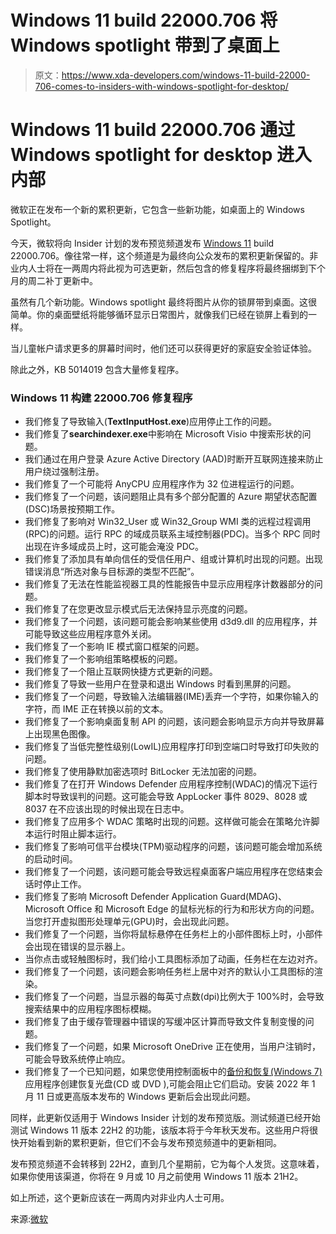 # Windows 11 build 22000.706 将 Windows spotlight 带到了桌面上

> 原文：<https://www.xda-developers.com/windows-11-build-22000-706-comes-to-insiders-with-windows-spotlight-for-desktop/>

# Windows 11 build 22000.706 通过 Windows spotlight for desktop 进入内部

微软正在发布一个新的累积更新，它包含一些新功能，如桌面上的 Windows Spotlight。

今天，微软将向 Insider 计划的发布预览频道发布 [Windows 11](https://www.xda-developers.com/windows-11/) build 22000.706。像往常一样，这个频道是为最终向公众发布的累积更新保留的。非业内人士将在一两周内将此视为可选更新，然后包含的修复程序将最终捆绑到下个月的周二补丁更新中。

虽然有几个新功能。Windows spotlight 最终将图片从你的锁屏带到桌面。这很简单。你的桌面壁纸将能够循环显示日常图片，就像我们已经在锁屏上看到的一样。

当儿童帐户请求更多的屏幕时间时，他们还可以获得更好的家庭安全验证体验。

除此之外，KB 5014019 包含大量修复程序。

### Windows 11 构建 22000.706 修复程序

*   我们修复了导致输入(**TextInputHost.exe**)应用停止工作的问题。
*   我们修复了**searchindexer.exe**中影响在 Microsoft Visio 中搜索形状的问题。
*   我们通过在用户登录 Azure Active Directory (AAD)时断开互联网连接来防止用户绕过强制注册。
*   我们修复了一个可能将 AnyCPU 应用程序作为 32 位进程运行的问题。
*   我们修复了一个问题，该问题阻止具有多个部分配置的 Azure 期望状态配置(DSC)场景按预期工作。
*   我们修复了影响对 Win32_User 或 Win32_Group WMI 类的远程过程调用(RPC)的问题。运行 RPC 的域成员联系主域控制器(PDC)。当多个 RPC 同时出现在许多域成员上时，这可能会淹没 PDC。
*   我们修复了添加具有单向信任的受信任用户、组或计算机时出现的问题。出现错误消息“所选对象与目标源的类型不匹配”。
*   我们修复了无法在性能监视器工具的性能报告中显示应用程序计数器部分的问题。
*   我们修复了在您更改显示模式后无法保持显示亮度的问题。
*   我们修复了一个问题，该问题可能会影响某些使用 d3d9.dll 的应用程序，并可能导致这些应用程序意外关闭。
*   我们修复了一个影响 IE 模式窗口框架的问题。
*   我们修复了一个影响组策略模板的问题。
*   我们修复了一个阻止互联网快捷方式更新的问题。
*   我们修复了导致一些用户在登录和退出 Windows 时看到黑屏的问题。
*   我们修复了一个问题，导致输入法编辑器(IME)丢弃一个字符，如果你输入的字符，而 IME 正在转换以前的文本。
*   我们修复了一个影响桌面复制 API 的问题，该问题会影响显示方向并导致屏幕上出现黑色图像。
*   我们修复了当低完整性级别(LowIL)应用程序打印到空端口时导致打印失败的问题。
*   我们修复了使用静默加密选项时 BitLocker 无法加密的问题。
*   我们修复了在打开 Windows Defender 应用程序控制(WDAC)的情况下运行脚本时导致误判的问题。这可能会导致 AppLocker 事件 8029、8028 或 8037 在不应该出现的时候出现在日志中。
*   我们修复了应用多个 WDAC 策略时出现的问题。这样做可能会在策略允许脚本运行时阻止脚本运行。
*   我们修复了影响可信平台模块(TPM)驱动程序的问题，该问题可能会增加系统的启动时间。
*   我们修复了一个问题，该问题可能会导致远程桌面客户端应用程序在您结束会话时停止工作。
*   我们修复了影响 Microsoft Defender Application Guard(MDAG)、Microsoft Office 和 Microsoft Edge 的鼠标光标的行为和形状方向的问题。当您打开虚拟图形处理单元(GPU)时，会出现此问题。
*   我们修复了一个问题，当你将鼠标悬停在任务栏上的小部件图标上时，小部件会出现在错误的显示器上。
*   当你点击或轻触图标时，我们给小工具图标添加了动画，任务栏在左边对齐。
*   我们修复了一个问题，该问题会影响任务栏上居中对齐的默认小工具图标的渲染。
*   我们修复了一个问题，当显示器的每英寸点数(dpi)比例大于 100%时，会导致搜索结果中的应用程序图标模糊。
*   我们修复了由于缓存管理器中错误的写缓冲区计算而导致文件复制变慢的问题。
*   我们修复了一个问题，如果 Microsoft OneDrive 正在使用，当用户注销时，可能会导致系统停止响应。
*   我们修复了一个已知问题，如果您使用控制面板中的[备份和恢复(Windows 7)](https://support.microsoft.com/windows/backup-and-restore-in-windows-352091d2-bb9d-3ea3-ed18-52ef2b88cbef) 应用程序创建恢复光盘(CD 或 DVD ),可能会阻止它们启动。安装 2022 年 1 月 11 日或更高版本发布的 Windows 更新后会出现此问题。

同样，此更新仅适用于 Windows Insider 计划的发布预览版。测试频道已经开始测试 Windows 11 版本 22H2 的功能，该版本将于今年秋天发布。这些用户将很快开始看到新的累积更新，但它们不会与发布预览频道中的更新相同。

发布预览频道不会转移到 22H2，直到几个星期前，它为每个人发货。这意味着，如果你使用该渠道，你将在 9 月或 10 月之前使用 Windows 11 版本 21H2。

如上所述，这个更新应该在一两周内对非业内人士可用。

来源:[微软](https://blogs.windows.com/windows-insider/2022/05/19/releasing-windows-11-build-22000-706-to-the-release-preview-channel/)